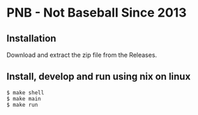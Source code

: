 PNB - Not Baseball Since 2013
===

## Installation

Download and extract the zip file from the Releases.  

## Install, develop and run using nix on linux

```
$ make shell  
$ make main  
$ make run
```
